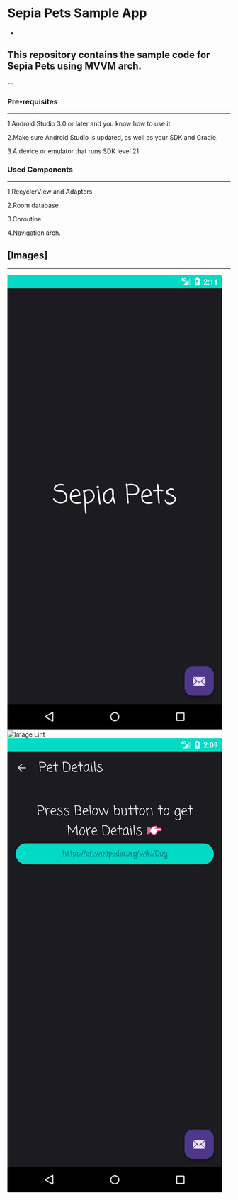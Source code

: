 # Sepia Pets Sample App
-
## This repository contains the sample code for Sepia Pets using MVVM arch.
--
### Pre-requisites
---
1.Android Studio 3.0 or later and you know how to use it.

2.Make sure Android Studio is updated, as well as your SDK and Gradle.

3.A device or emulator that runs SDK level 21

### Used Components
----
1.RecyclerView and Adapters

2.Room database

3.Coroutine

4.Navigation arch.

## [Images]
-----
![Image Lint](https://github.com/naikanita/pets/blob/b779fde31c379b0666ed70dd54b22c4d322267e4/Images/1stPage.png)
![Image Lint](https://github.com/naikanita/pets/blob/b779fde31c379b0666ed70dd54b22c4d322267e4/Images/2ndPage.png)
![Image Lint](https://github.com/naikanita/pets/blob/b779fde31c379b0666ed70dd54b22c4d322267e4/Images/3rdPage.png)

